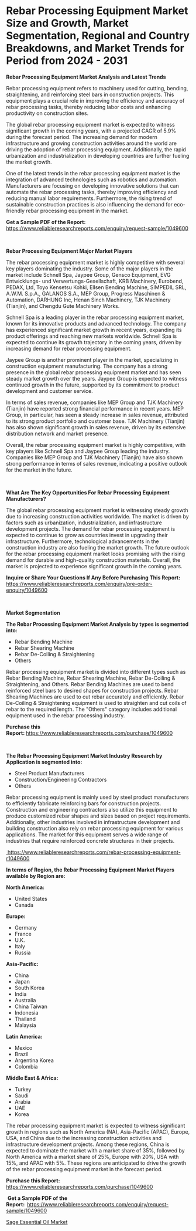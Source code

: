 <p><h1>Rebar Processing Equipment Market Size and Growth, Market Segmentation, Regional and Country Breakdowns, and Market Trends for Period from 2024 -  2031</h1></p><p><strong>Rebar Processing Equipment Market Analysis and Latest Trends</strong></p>
<p><p>Rebar processing equipment refers to machinery used for cutting, bending, straightening, and reinforcing steel bars in construction projects. This equipment plays a crucial role in improving the efficiency and accuracy of rebar processing tasks, thereby reducing labor costs and enhancing productivity on construction sites.</p><p>The global rebar processing equipment market is expected to witness significant growth in the coming years, with a projected CAGR of 5.9% during the forecast period. The increasing demand for modern infrastructure and growing construction activities around the world are driving the adoption of rebar processing equipment. Additionally, the rapid urbanization and industrialization in developing countries are further fueling the market growth.</p><p>One of the latest trends in the rebar processing equipment market is the integration of advanced technologies such as robotics and automation. Manufacturers are focusing on developing innovative solutions that can automate the rebar processing tasks, thereby improving efficiency and reducing manual labor requirements. Furthermore, the rising trend of sustainable construction practices is also influencing the demand for eco-friendly rebar processing equipment in the market.</p></p>
<p><strong>Get a Sample PDF of the Report:&nbsp;</strong> <a href="https://www.reliableresearchreports.com/enquiry/request-sample/1049600">https://www.reliableresearchreports.com/enquiry/request-sample/1049600</a></p>
<p>&nbsp;</p>
<p><strong>Rebar Processing Equipment Major Market Players</strong></p>
<p><p>The rebar processing equipment market is highly competitive with several key players dominating the industry. Some of the major players in the market include Schnell Spa, Jaypee Group, Gensco Equipment, EVG Entwicklungs- und Verwertungs-Gesellschaft, KRB Machinery, Eurobend, PEDAX, Ltd, Toyo Kensetsu Kohki, Ellsen Bending Machine, SIMPEDIL SRL, A.W.M. S.p.A., GALANOS S.A., MEP Group, Progress Maschinen & Automation, DARHUNG Inc, Henan Sinch Machinery, TJK Machinery (Tianjin), and Chengdu Gute Machinery Works.</p><p>Schnell Spa is a leading player in the rebar processing equipment market, known for its innovative products and advanced technology. The company has experienced significant market growth in recent years, expanding its product offerings and reaching new markets worldwide. Schnell Spa is expected to continue its growth trajectory in the coming years, driven by increasing demand for rebar processing equipment.</p><p>Jaypee Group is another prominent player in the market, specializing in construction equipment manufacturing. The company has a strong presence in the global rebar processing equipment market and has seen steady market growth over the years. Jaypee Group is expected to witness continued growth in the future, supported by its commitment to product development and customer service.</p><p>In terms of sales revenue, companies like MEP Group and TJK Machinery (Tianjin) have reported strong financial performance in recent years. MEP Group, in particular, has seen a steady increase in sales revenue, attributed to its strong product portfolio and customer base. TJK Machinery (Tianjin) has also shown significant growth in sales revenue, driven by its extensive distribution network and market presence.</p><p>Overall, the rebar processing equipment market is highly competitive, with key players like Schnell Spa and Jaypee Group leading the industry. Companies like MEP Group and TJK Machinery (Tianjin) have also shown strong performance in terms of sales revenue, indicating a positive outlook for the market in the future.</p></p>
<p>&nbsp;</p>
<p><strong>What Are The Key Opportunities For Rebar Processing Equipment Manufacturers?</strong></p>
<p><p>The global rebar processing equipment market is witnessing steady growth due to increasing construction activities worldwide. The market is driven by factors such as urbanization, industrialization, and infrastructure development projects. The demand for rebar processing equipment is expected to continue to grow as countries invest in upgrading their infrastructure. Furthermore, technological advancements in the construction industry are also fueling the market growth. The future outlook for the rebar processing equipment market looks promising with the rising demand for durable and high-quality construction materials. Overall, the market is projected to experience significant growth in the coming years.</p></p>
<p><strong>Inquire or Share Your Questions If Any Before Purchasing This Report:</strong> <a href="https://www.reliableresearchreports.com/enquiry/pre-order-enquiry/1049600">https://www.reliableresearchreports.com/enquiry/pre-order-enquiry/1049600</a></p>
<p>&nbsp;</p>
<p><strong>Market Segmentation</strong></p>
<p><strong>The Rebar Processing Equipment Market Analysis by types is segmented into:</strong></p>
<p><ul><li>Rebar Bending Machine</li><li>Rebar Shearing Machine</li><li>Rebar De-Coiling & Straightening</li><li>Others</li></ul></p>
<p><p>Rebar processing equipment market is divided into different types such as Rebar Bending Machine, Rebar Shearing Machine, Rebar De-Coiling & Straightening, and Others. Rebar Bending Machines are used to bend reinforced steel bars to desired shapes for construction projects. Rebar Shearing Machines are used to cut rebar accurately and efficiently. Rebar De-Coiling & Straightening equipment is used to straighten and cut coils of rebar to the required length. The "Others" category includes additional equipment used in the rebar processing industry.</p></p>
<p><strong>Purchase this Report:&nbsp;</strong><a href="https://www.reliableresearchreports.com/purchase/1049600">https://www.reliableresearchreports.com/purchase/1049600</a></p>
<p>&nbsp;</p>
<p><strong>The Rebar Processing Equipment Market Industry Research by Application is segmented into:</strong></p>
<p><ul><li>Steel Product Manufacturers</li><li>Construction/Engineering Contractors</li><li>Others</li></ul></p>
<p><p>Rebar processing equipment is mainly used by steel product manufacturers to efficiently fabricate reinforcing bars for construction projects. Construction and engineering contractors also utilize this equipment to produce customized rebar shapes and sizes based on project requirements. Additionally, other industries involved in infrastructure development and building construction also rely on rebar processing equipment for various applications. The market for this equipment serves a wide range of industries that require reinforced concrete structures in their projects.</p></p>
<p><a href="https://www.reliableresearchreports.com/rebar-processing-equipment-r1049600">&nbsp;https://www.reliableresearchreports.com/rebar-processing-equipment-r1049600</a></p>
<p><strong>In terms of Region, the Rebar Processing Equipment Market Players available by Region are:</strong></p>
<p>
    <p> <strong> North America: </strong>
        <ul>
            <li>United States</li>
            <li>Canada</li>
        </ul>
        </p> 
    <p> <strong> Europe: </strong>
        <ul>
            <li>Germany</li>
            <li>France</li>
            <li>U.K.</li>
            <li>Italy</li>
            <li>Russia</li>
        </ul>
        </p> 
    <p> <strong> Asia-Pacific: </strong>
        <ul>
            <li>China</li>
            <li>Japan</li>
            <li>South Korea</li>
            <li>India</li>
            <li>Australia</li>
            <li>China Taiwan</li>
            <li>Indonesia</li>
            <li>Thailand</li>
            <li>Malaysia</li>
        </ul>
        </p> 
    <p> <strong> Latin America: </strong>
        <ul>
            <li>Mexico</li>
            <li>Brazil</li>
            <li>Argentina Korea</li>
            <li>Colombia</li>
        </ul>
        </p> 
    <p> <strong> Middle East & Africa: </strong>
        <ul>
            <li>Turkey</li>
            <li>Saudi</li>
            <li>Arabia</li>
            <li>UAE</li>
            <li>Korea</li>
        </ul>
    </p>
    </p>
<p><p>The rebar processing equipment market is expected to witness significant growth in regions such as North America (NA), Asia-Pacific (APAC), Europe, USA, and China due to the increasing construction activities and infrastructure development projects. Among these regions, China is expected to dominate the market with a market share of 35%, followed by North America with a market share of 25%, Europe with 20%, USA with 15%, and APAC with 5%. These regions are anticipated to drive the growth of the rebar processing equipment market in the forecast period.</p></p>
<p><strong>Purchase this Report: </strong><a href="https://www.reliableresearchreports.com/purchase/1049600">https://www.reliableresearchreports.com/purchase/1049600</a></p>
<p>&nbsp;<strong>Get a Sample PDF of the Report:&nbsp;&nbsp;</strong><a href="https://www.reliableresearchreports.com/enquiry/request-sample/1049600">https://www.reliableresearchreports.com/enquiry/request-sample/1049600</a></p>
<p><strong></strong></p>
<p><p><a href="https://noble-drawer-34c.notion.site/Sage-Essential-Oil-Market-Centers-on-Aspects-such-as-Market-Growth-Market-Share-Market-Opportunity-f11807ea311f4428845dc3cb801b2fa3">Sage Essential Oil Market</a></p></p>